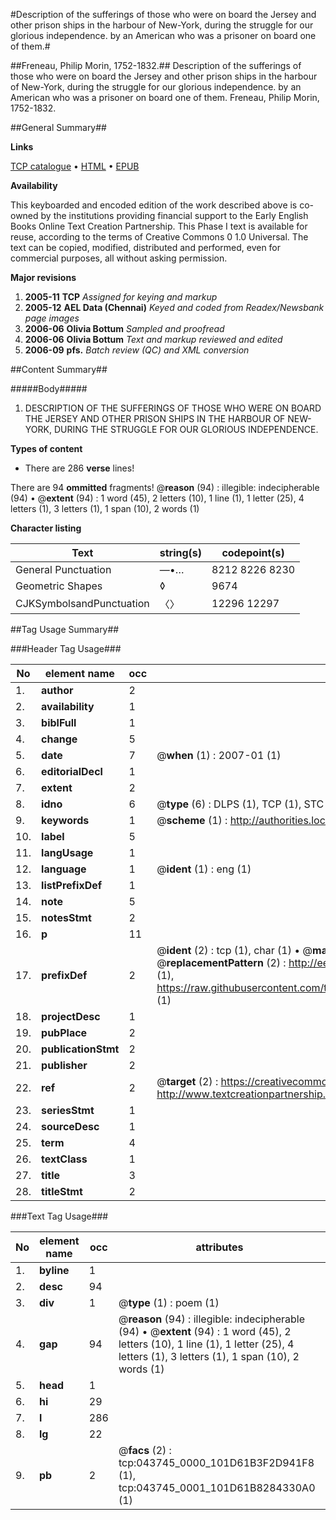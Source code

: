 #Description of the sufferings of those who were on board the Jersey and other prison ships in the harbour of New-York, during the struggle for our glorious independence. by an American who was a prisoner on board one of them.#

##Freneau, Philip Morin, 1752-1832.##
Description of the sufferings of those who were on board the Jersey and other prison ships in the harbour of New-York, during the struggle for our glorious independence. by an American who was a prisoner on board one of them.
Freneau, Philip Morin, 1752-1832.

##General Summary##

**Links**

[TCP catalogue](http://www.ota.ox.ac.uk/tcp/)  • 
[HTML](http://tei.it.ox.ac.uk/tcp/Texts-HTML/free/N33/N33367.html)  • 
[EPUB](http://tei.it.ox.ac.uk/tcp/Texts-EPUB/free/N33/N33367.epub)

**Availability**

This keyboarded and encoded edition of the
	       work described above is co-owned by the institutions
	       providing financial support to the Early English Books
	       Online Text Creation Partnership. This Phase I text is
	       available for reuse, according to the terms of Creative
	       Commons 0 1.0 Universal. The text can be copied,
	       modified, distributed and performed, even for
	       commercial purposes, all without asking permission.

**Major revisions**

1. __2005-11__ __TCP__ *Assigned for keying and markup*
1. __2005-12__ __AEL Data (Chennai)__ *Keyed and coded from Readex/Newsbank page images*
1. __2006-06__ __Olivia Bottum__ *Sampled and proofread*
1. __2006-06__ __Olivia Bottum__ *Text and markup reviewed and edited*
1. __2006-09__ __pfs.__ *Batch review (QC) and XML conversion*

##Content Summary##

#####Body#####

1. DESCRIPTION OF THE SUFFERINGS OF THOSE WHO WERE ON BOARD THE JERSEY AND OTHER PRISON SHIPS IN THE HARBOUR OF NEW-YORK, DURING THE STRUGGLE FOR OUR GLORIOUS INDEPENDENCE.

**Types of content**

  * There are 286 **verse** lines!

There are 94 **ommitted** fragments! 
 @__reason__ (94) : illegible: indecipherable (94)  •  @__extent__ (94) : 1 word (45), 2 letters (10), 1 line (1), 1 letter (25), 4 letters (1), 3 letters (1), 1 span (10), 2 words (1)

**Character listing**


|Text|string(s)|codepoint(s)|
|---|---|---|
|General Punctuation|—•…|8212 8226 8230|
|Geometric Shapes|◊|9674|
|CJKSymbolsandPunctuation|〈〉|12296 12297|

##Tag Usage Summary##

###Header Tag Usage###

|No|element name|occ|attributes|
|---|---|---|---|
|1.|__author__|2||
|2.|__availability__|1||
|3.|__biblFull__|1||
|4.|__change__|5||
|5.|__date__|7| @__when__ (1) : 2007-01 (1)|
|6.|__editorialDecl__|1||
|7.|__extent__|2||
|8.|__idno__|6| @__type__ (6) : DLPS (1), TCP (1), STC (1), NOTIS (1), IMAGE-SET (1), EVANS-CITATION (1)|
|9.|__keywords__|1| @__scheme__ (1) : http://authorities.loc.gov/ (1)|
|10.|__label__|5||
|11.|__langUsage__|1||
|12.|__language__|1| @__ident__ (1) : eng (1)|
|13.|__listPrefixDef__|1||
|14.|__note__|5||
|15.|__notesStmt__|2||
|16.|__p__|11||
|17.|__prefixDef__|2| @__ident__ (2) : tcp (1), char (1)  •  @__matchPattern__ (2) : ([0-9\-]+):([0-9IVX]+) (1), (.+) (1)  •  @__replacementPattern__ (2) : http://eebo.chadwyck.com/downloadtiff?vid=$1&page=$2 (1), https://raw.githubusercontent.com/textcreationpartnership/Texts/master/tcpchars.xml#$1 (1)|
|18.|__projectDesc__|1||
|19.|__pubPlace__|2||
|20.|__publicationStmt__|2||
|21.|__publisher__|2||
|22.|__ref__|2| @__target__ (2) : https://creativecommons.org/publicdomain/zero/1.0/ (1), http://www.textcreationpartnership.org/docs/. (1)|
|23.|__seriesStmt__|1||
|24.|__sourceDesc__|1||
|25.|__term__|4||
|26.|__textClass__|1||
|27.|__title__|3||
|28.|__titleStmt__|2||


###Text Tag Usage###

|No|element name|occ|attributes|
|---|---|---|---|
|1.|__byline__|1||
|2.|__desc__|94||
|3.|__div__|1| @__type__ (1) : poem (1)|
|4.|__gap__|94| @__reason__ (94) : illegible: indecipherable (94)  •  @__extent__ (94) : 1 word (45), 2 letters (10), 1 line (1), 1 letter (25), 4 letters (1), 3 letters (1), 1 span (10), 2 words (1)|
|5.|__head__|1||
|6.|__hi__|29||
|7.|__l__|286||
|8.|__lg__|22||
|9.|__pb__|2| @__facs__ (2) : tcp:043745_0000_101D61B3F2D941F8 (1), tcp:043745_0001_101D61B8284330A0 (1)|
